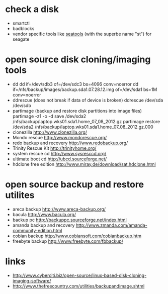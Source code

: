 # check a disk

* smartctl
* badblocks
* vendor specific tools like [seatools](https://aur.archlinux.org/packages/seatools/) (with the superbe name "st") for seagate

# open source disk cloning/imaging tools

* dd
    dd if=/dev/sdb3 of=/dev/sdc3 bs=4096 conv=noerror
    dd if=/nfs/backup/images/backup.sda1.07.28.12.img of=/dev/sda1 bs=1M conv=noerror
* ddrescue (does not break if data of device is broken)
    ddrescue /dev/sda /dev/sdb
* partimage (backup and restore disk partitions into image files)
    partimage -z1 -o -d save /dev/sda2 /nfs/backup/laptop.wks01.sda1.home_07_08_2012.gz
    partimage restore /dev/sda2 /nfs/backup/laptop.wks01.sda1.home_07_08_2012.gz.000
* clonezilla
    http://www.clonezilla.org/
* Mondo rescue
    http://www.mondorescue.org/
* redo backup and recovery
    http://www.redobackup.org/
* Trinity Rescue Kit
    http://trinityhome.org/
* system rescue cd
    http://www.sysresccd.org/
* ultimate boot cd
    http://ubcd.sourceforge.net/
* hdclone free edition
    http://www.miray.de/download/sat.hdclone.html

# open source backup and restore utilites

* areca backup
    http://www.areca-backup.org/
* bacula
    http://www.bacula.org/
* backup pc
    http://backuppc.sourceforge.net/index.html
* amanda backup and recovery
    http://www.zmanda.com/amanda-community-edition.html
* cobian backup
    http://www.cobiansoft.com/cobianbackup.htm
* freebyte backup
    http://www.freebyte.com/fbbackup/

# links

* http://www.cyberciti.biz/open-source/linux-based-disk-cloning-imaging-software/
* http://www.thefreecountry.com/utilities/backupandimage.shtml
